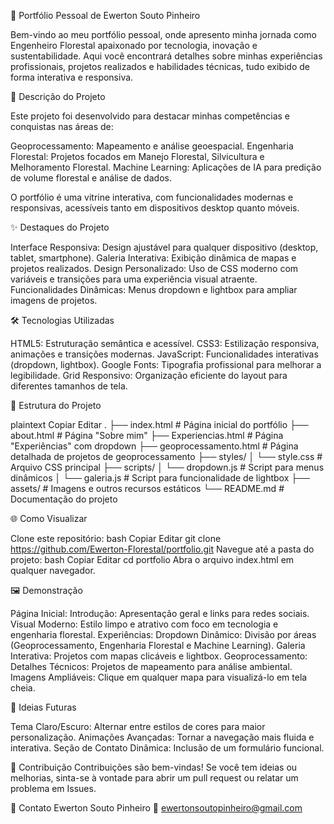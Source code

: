 🌳 Portfólio Pessoal de Ewerton Souto Pinheiro

Bem-vindo ao meu portfólio pessoal, onde apresento minha jornada como Engenheiro Florestal apaixonado por tecnologia, inovação e sustentabilidade. 
Aqui você encontrará detalhes sobre minhas experiências profissionais, projetos realizados e habilidades técnicas, tudo exibido de forma interativa e responsiva.

📜 Descrição do Projeto

Este projeto foi desenvolvido para destacar minhas competências e conquistas nas áreas de:

Geoprocessamento: Mapeamento e análise geoespacial.
Engenharia Florestal: Projetos focados em Manejo Florestal, Silvicultura e Melhoramento Florestal.
Machine Learning: Aplicações de IA para predição de volume florestal e análise de dados.

O portfólio é uma vitrine interativa, com funcionalidades modernas e responsivas, acessíveis tanto em dispositivos desktop quanto móveis.

✨ Destaques do Projeto

Interface Responsiva: Design ajustável para qualquer dispositivo (desktop, tablet, smartphone).
Galeria Interativa: Exibição dinâmica de mapas e projetos realizados.
Design Personalizado: Uso de CSS moderno com variáveis e transições para uma experiência visual atraente.
Funcionalidades Dinâmicas: Menus dropdown e lightbox para ampliar imagens de projetos.

🛠️ Tecnologias Utilizadas

HTML5: Estruturação semântica e acessível.
CSS3: Estilização responsiva, animações e transições modernas.
JavaScript: Funcionalidades interativas (dropdown, lightbox).
Google Fonts: Tipografia profissional para melhorar a legibilidade.
Grid Responsivo: Organização eficiente do layout para diferentes tamanhos de tela.

📂 Estrutura do Projeto

plaintext
Copiar
Editar
.
├── index.html          # Página inicial do portfólio
├── about.html          # Página "Sobre mim"
├── Experiencias.html   # Página "Experiências" com dropdown
├── geoprocessamento.html # Página detalhada de projetos de geoprocessamento
├── styles/
│   └── style.css       # Arquivo CSS principal
├── scripts/
│   └── dropdown.js     # Script para menus dinâmicos
│   └── galeria.js      # Script para funcionalidade de lightbox
├── assets/             # Imagens e outros recursos estáticos
└── README.md           # Documentação do projeto

🌐 Como Visualizar

Clone este repositório:
bash
Copiar
Editar
git clone https://github.com/Ewerton-Florestal/portfolio.git
Navegue até a pasta do projeto:
bash
Copiar
Editar
cd portfolio
Abra o arquivo index.html em qualquer navegador.

🖼️ Demonstração

Página Inicial:
Introdução: Apresentação geral e links para redes sociais.
Visual Moderno: Estilo limpo e atrativo com foco em tecnologia e engenharia florestal.
Experiências:
Dropdown Dinâmico: Divisão por áreas (Geoprocessamento, Engenharia Florestal e Machine Learning).
Galeria Interativa: Projetos com mapas clicáveis e lightbox.
Geoprocessamento:
Detalhes Técnicos: Projetos de mapeamento para análise ambiental.
Imagens Ampliáveis: Clique em qualquer mapa para visualizá-lo em tela cheia.

🎨 Ideias Futuras

Tema Claro/Escuro: Alternar entre estilos de cores para maior personalização.
Animações Avançadas: Tornar a navegação mais fluida e interativa.
Seção de Contato Dinâmica: Inclusão de um formulário funcional.

🤝 Contribuição
Contribuições são bem-vindas! Se você tem ideias ou melhorias, sinta-se à vontade para abrir um pull request ou relatar um problema em Issues.

📧 Contato
Ewerton Souto Pinheiro
📧 ewertonsoutopinheiro@gmail.com

